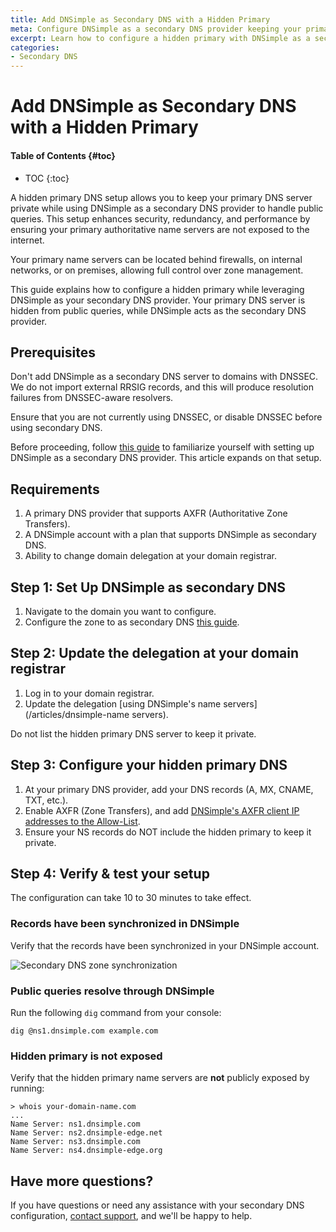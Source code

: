 ```yaml
---
title: Add DNSimple as Secondary DNS with a Hidden Primary
meta: Configure DNSimple as a secondary DNS provider keeping your primary name servers hidden to enhance security.
excerpt: Learn how to configure a hidden primary with DNSimple as a secondary DNS provider.
categories:
- Secondary DNS
---
```


# Add DNSimple as Secondary DNS with a Hidden Primary

#### Table of Contents {#toc}

* TOC
{:toc}

A hidden primary DNS setup allows you to keep your primary DNS server private while using DNSimple as a secondary DNS provider to handle public queries. This setup enhances security, redundancy, and performance by ensuring your primary authoritative name servers are not exposed to the internet.

Your primary name servers can be located behind firewalls, on internal networks, or on premises, allowing full control over zone management.

This guide explains how to configure a hidden primary while leveraging DNSimple as your secondary DNS provider. Your primary DNS server is hidden from public queries, while DNSimple acts as the secondary DNS provider.

## Prerequisites

<warning>
Don't add DNSimple as a secondary DNS server to domains with DNSSEC. We do not import external RRSIG records, and this will produce resolution failures from DNSSEC-aware resolvers.

Ensure that you are not currently using DNSSEC, or disable DNSSEC before using secondary DNS.
</warning>

Before proceeding, follow [this guide](/articles/secondary-dns-dnsimple-as-secondary) to familiarize yourself with setting up DNSimple as a secondary DNS provider. This article expands on that setup.

## Requirements

1. A primary DNS provider that supports AXFR (Authoritative Zone Transfers).
2. A DNSimple account with a plan that supports DNSimple as secondary DNS.
3. Ability to change domain delegation at your domain registrar.

## Step 1: Set Up DNSimple as secondary DNS

1. Navigate to the domain you want to configure.
2. Configure the zone to as secondary DNS [this guide](/articles/secondary-dns-dnsimple-as-secondary).

## Step 2: Update the delegation at your domain registrar

1. Log in to your domain registrar.
2. Update the delegation [using DNSimple's name servers](/articles/dnsimple-name servers).

<note>
Do not list the hidden primary DNS server to keep it private.
</note>

## Step 3: Configure your hidden primary DNS

1. At your primary DNS provider, add your DNS records (A, MX, CNAME, TXT, etc.).
2. Enable AXFR (Zone Transfers), and add [DNSimple's AXFR client IP addresses to the Allow-List](https://support.dnsimple.com/articles/secondary-dns-dnsimple-as-secondary/#configuring-axfr-at-your-primary-dns-provider).
3. Ensure your NS records do NOT include the hidden primary to keep it private.

## Step 4: Verify &amp; test your setup

The configuration can take 10 to 30 minutes to take effect.

### Records have been synchronized in DNSimple

Verify that the records have been synchronized in your DNSimple account.

![Secondary DNS zone synchronization](/files/secondary-dns-record-sync.png)

### Public queries resolve through DNSimple

Run the following `dig` command from your console:
```
dig @ns1.dnsimple.com example.com
```
### Hidden primary is not exposed

Verify that the hidden primary name servers are **not** publicly exposed by running:
```
> whois your-domain-name.com
...
Name Server: ns1.dnsimple.com
Name Server: ns2.dnsimple-edge.net
Name Server: ns3.dnsimple.com
Name Server: ns4.dnsimple-edge.org
```
## Have more questions? 

If you have questions or need any assistance with your secondary DNS configuration, [contact support](https://dnsimple.com/feedback), and we'll be happy to help.
